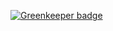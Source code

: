 

[![Greenkeeper badge](https://badges.greenkeeper.io/datenknoten/restic-orchestrator.svg)](https://greenkeeper.io/)
